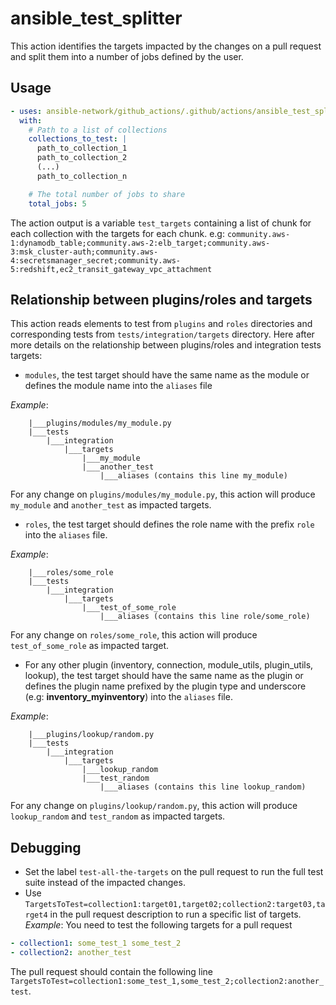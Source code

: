 # ansible_test_splitter

This action identifies the targets impacted by the changes on a pull request and split them into a number of jobs defined by the user.

## Usage

<!-- start usage -->

```yaml
- uses: ansible-network/github_actions/.github/actions/ansible_test_splitter@main
  with:
    # Path to a list of collections
    collections_to_test: |
      path_to_collection_1
      path_to_collection_2
      (...)
      path_to_collection_n

    # The total number of jobs to share
    total_jobs: 5
```

The action output is a variable `test_targets` containing a list of chunk for each collection with the targets for each chunk.
e.g: `community.aws-1:dynamodb_table;community.aws-2:elb_target;community.aws-3:msk_cluster-auth;community.aws-4:secretsmanager_secret;community.aws-5:redshift,ec2_transit_gateway_vpc_attachment`

<!-- end usage -->

## Relationship between plugins/roles and targets

This action reads elements to test from `plugins` and `roles` directories and corresponding tests from `tests/integration/targets` directory. Here after more details on the relationship between plugins/roles and integration tests targets:

- `modules`, the test target should have the same name as the module or defines the module name into the `aliases` file

_Example_:

```
    |___plugins/modules/my_module.py
    |___tests
        |___integration
            |___targets
                |___my_module
                |___another_test
                    |___aliases (contains this line my_module)
```

For any change on `plugins/modules/my_module.py`, this action will produce `my_module` and `another_test` as impacted targets.

- `roles`, the test target should defines the role name with the prefix `role` into the `aliases` file.

_Example_:

```
    |___roles/some_role
    |___tests
        |___integration
            |___targets
                |___test_of_some_role
                    |___aliases (contains this line role/some_role)
```

For any change on `roles/some_role`, this action will produce `test_of_some_role` as impacted target.

- For any other plugin (inventory, connection, module_utils, plugin_utils, lookup), the test target should have the same name as the plugin or defines the plugin name prefixed by the plugin type and underscore (e.g: **inventory_myinventory**) into the `aliases` file.

_Example_:

```
    |___plugins/lookup/random.py
    |___tests
        |___integration
            |___targets
                |___lookup_random
                |___test_random
                    |___aliases (contains this line lookup_random)
```

For any change on `plugins/lookup/random.py`, this action will produce `lookup_random` and `test_random` as impacted targets.

## Debugging

- Set the label `test-all-the-targets` on the pull request to run the full test suite instead of the impacted changes.
- Use `TargetsToTest=collection1:target01,target02;collection2:target03,target4` in the pull request description to run a specific list of targets.
  _Example_: You need to test the following targets for a pull request

```yaml
- collection1: some_test_1 some_test_2
- collection2: another_test
```

The pull request should contain the following line `TargetsToTest=collection1:some_test_1,some_test_2;collection2:another_test`.
